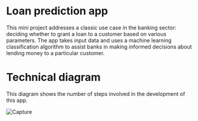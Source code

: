 
# Loan prediction app 

This mini project addresses a classic use case in the banking sector: deciding whether to grant a loan to a customer based on various parameters. The app takes input data and uses a machine learning classification algorithm to assist banks in making informed decisions about lending money to a particular customer.

# Technical diagram 

This diagram shows the number of steps involved in the development of this app.

![Capture](https://github.com/muditprakash/loan_approval_prediction_app/assets/75181670/72be6db2-9eaf-4afd-ade6-c317a8f5d300)
